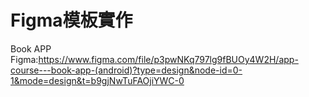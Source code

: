 # Figma模板實作
Book APP 
Figma:https://www.figma.com/file/p3pwNKq797lg9fBUOy4W2H/app-course---book-app-(android)?type=design&node-id=0-1&mode=design&t=b9gjNwTuFAOjiYWC-0
